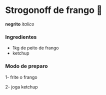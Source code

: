 # Strogonoff de frango :baby_chick:

**negrito**  _italico_

 

### Ingredientes

- 1kg de peito de frango
- ketchup



### Modo de preparo

1- frite o frango

2- joga ketchup



